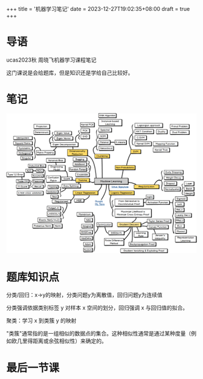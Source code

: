 +++
title = '机器学习笔记'
date = 2023-12-27T19:02:35+08:00
draft = true
+++

# 导语

ucas2023秋 周晓飞机器学习课程笔记

这门课说是会给题库，但是知识还是学给自己比较好。

# 笔记

![1704273253086](机器学习笔记/1704273253086.png)






# 题库知识点

分类/回归：x->y的映射，分类问题y为离散值，回归问题y为连续值

分类强调依据类别标签 y 对样本 x 空间的划分，回归强调 x 与回归值的拟合。

聚类：学习 x 到类簇 y 的映射

"类簇"通常指的是一组相似的数据点的集合。这种相似性通常是通过某种度量（例如欧几里得距离或余弦相似性）来确定的。


# 最后一节课
